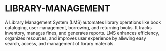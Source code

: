 # LIBRARY-MANAGEMENT
A Library Management System (LMS) automates library operations like book cataloging, user management, borrowing, and returning books. It tracks inventory, manages fines, and generates reports. LMS enhances efficiency, organizes resources, and improves user experience by allowing easy search, access, and management of library materials.

